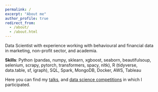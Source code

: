 ```yaml
---
permalink: /
excerpt: "About me"
author_profile: true
redirect_from: 
  - /about/
  - /about.html
---
```


Data Scientist with experience working with behavioural and financial data in marketing, non-profit sector, and academia.

**Skills**: Python (pandas, numpy, sklearn, xgboost, seaborn, beautifulsoup, selenium, scrapy, pytorch, transformers, spacy, nltk),
R (tidyverse, data.table, sf, igraph), SQL, Spark, MongoDB, Docker, AWS, Tableau

Here you can find my [talks](https://artvolgin.github.io/talks/), and [data science competitions](https://artvolgin.github.io/competitions/) in which I participated. 


